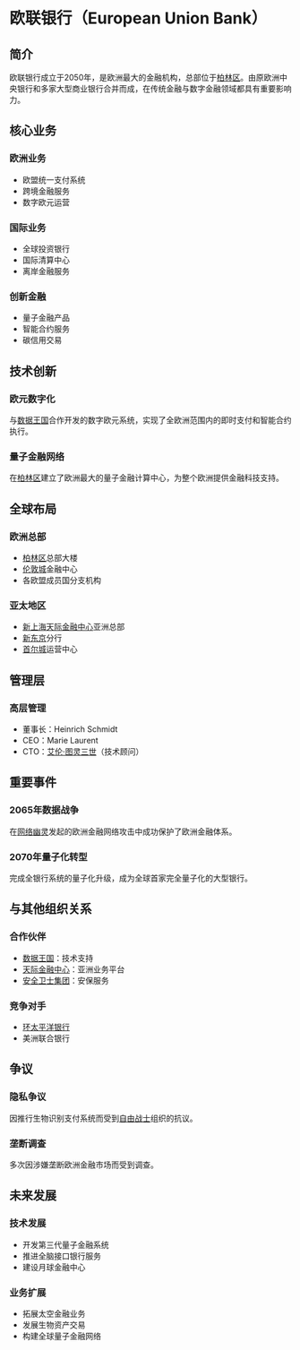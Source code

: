 # 欧联银行（European Union Bank）

## 简介
欧联银行成立于2050年，是欧洲最大的金融机构，总部位于[柏林区](/城市/柏林区.md)。由原欧洲中央银行和多家大型商业银行合并而成，在传统金融与数字金融领域都具有重要影响力。

## 核心业务

### 欧洲业务
- 欧盟统一支付系统
- 跨境金融服务
- 数字欧元运营

### 国际业务
- 全球投资银行
- 国际清算中心
- 离岸金融服务

### 创新金融
- 量子金融产品
- 智能合约服务
- 碳信用交易

## 技术创新

### 欧元数字化
与[数据王国](/组织/数据王国.md)合作开发的数字欧元系统，实现了全欧洲范围内的即时支付和智能合约执行。

### 量子金融网络
在[柏林区](/城市/柏林区.md)建立了欧洲最大的量子金融计算中心，为整个欧洲提供金融科技支持。

## 全球布局

### 欧洲总部
- [柏林区](/城市/柏林区.md)总部大楼
- [伦敦城](/城市/伦敦城.md)金融中心
- 各欧盟成员国分支机构

### 亚太地区
- [新上海](/城市/新上海.md)[天际金融中心](/组织/天际金融中心.md)亚洲总部
- [新东京](/城市/新东京.md)分行
- [首尔城](/城市/首尔城.md)运营中心

## 管理层

### 高层管理
- 董事长：Heinrich Schmidt
- CEO：Marie Laurent
- CTO：[艾伦·图灵三世](/人物/艾伦·图灵三世.md)（技术顾问）

## 重要事件

### 2065年数据战争
在[网络幽灵](/组织/网络幽灵.md)发起的欧洲金融网络攻击中成功保护了欧洲金融体系。

### 2070年量子化转型
完成全银行系统的量子化升级，成为全球首家完全量子化的大型银行。

## 与其他组织关系

### 合作伙伴
- [数据王国](/组织/数据王国.md)：技术支持
- [天际金融中心](/组织/天际金融中心.md)：亚洲业务平台
- [安全卫士集团](/组织/安全卫士集团.md)：安保服务

### 竞争对手
- [环太平洋银行](/组织/环太平洋银行.md)
- 美洲联合银行

## 争议

### 隐私争议
因推行生物识别支付系统而受到[自由战士](/组织/自由战士.md)组织的抗议。

### 垄断调查
多次因涉嫌垄断欧洲金融市场而受到调查。

## 未来发展

### 技术发展
- 开发第三代量子金融系统
- 推进全脑接口银行服务
- 建设月球金融中心

### 业务扩展
- 拓展太空金融业务
- 发展生物资产交易
- 构建全球量子金融网络
